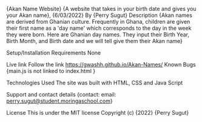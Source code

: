 {Akan Name Website}
{A website that takes in your birth date and gives you your Akan name}, {6/03/2022}
By {Perry Sugut}
Description
{Akan names are derived from Ghanian culture. Frequently in Ghana, children are given their first name as a 'day name' which corresponds to the day in the week they were born. Here are Ghanian day names. They input their Birth Year, Birth Month, and Birth date and we will tell give them their Akan name}

Setup/Installation Requirements
None

Live link
Follow the link https://gwashh.github.io/Akan-Names/
Known Bugs
{main.js is not linked to index.html }

Technologies Used
The site was built with HTML, CSS and Java Script

Support and contact details
{contact: email: perry.sugut@student.moringaschool.com}

License
This is under the MIT license Copyright (c) {2022} {Perry Sugut}
